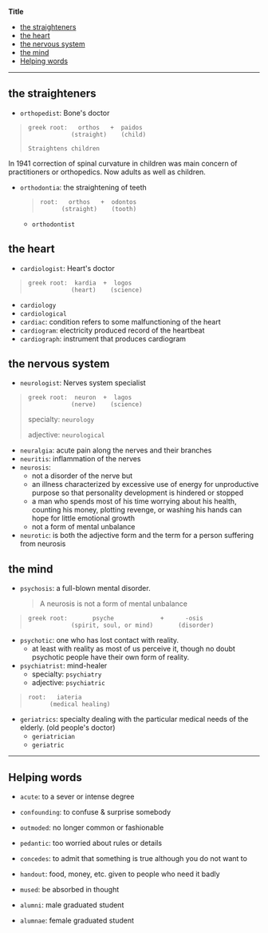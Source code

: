 **Title**

- [the straighteners](#the-straighteners)
- [the heart](#the-heart)
- [the nervous system](#the-nervous-system)
- [the mind](#the-mind)
- [Helping words](#helping-words)

---

## the straighteners

- `orthopedist`: Bone's doctor

> ```
> greek root:   orthos   +  paidos
>             (straight)    (child)
>
> Straightens children
> ```

In 1941 correction of spinal curvature in children was main concern of practitioners or orthopedics.
Now adults as well as children.

- `orthodontia`: the straightening of teeth

  > ```
  > root:   orthos   +  odontos
  >       (straight)    (tooth)
  > ```

  - `orthodontist`

## the heart

- `cardiologist`: Heart's doctor

> ```
> greek root:  kardia  +  logos
>             (heart)    (science)
> ```

- `cardiology`
- `cardiological`
- `cardiac`: condition refers to some malfunctioning of the heart
- `cardiogram`: electricity produced record of the heartbeat
- `cardiograph`: instrument that produces cardiogram

## the nervous system

- `neurologist`: Nerves system specialist

> ```
> greek root:  neuron  +  lagos
>             (nerve)    (science)
> ```
>
> specialty: `neurology`
>
> adjective: `neurological`

- `neuralgia`: acute pain along the nerves and their branches
- `neuritis`: inflammation of the nerves
- `neurosis`:
  - not a disorder of the nerve but
  - an illness characterized by excessive use of energy for unproductive purpose so that personality development is hindered or stopped
  - a man who spends most of his time worrying about his health, counting his money, plotting revenge, or washing his hands can hope for little emotional growth
  - not a form of mental unbalance
- `neurotic`: is both the adjective form and the term for a person suffering from neurosis

## the mind

- `psychosis`: a full-blown mental disorder.
  > A neurosis is not a form of mental unbalance

> ```
> greek root:       psyche             +      -osis
>             (spirit, soul, or mind)       (disorder)
> ```

- `psychotic`: one who has lost contact with reality.
  - at least with reality as most of us perceive it, though no doubt psychotic people have their own form of reality.
- `psychiatrist`: mind-healer
  - specialty: `psychiatry`
  - adjective: `psychiatric`

> ```
> root:   iateria
>       (medical healing)
> ```

- `geriatrics`: specialty dealing with the particular medical needs of the elderly. (old people's doctor)
  - `geriatrician`
  - `geriatric`

---

## Helping words

- `acute`: to a sever or intense degree
- `confounding`: to confuse & surprise somebody
- `outmoded`: no longer common or fashionable
- `pedantic`: too worried about rules or details
- `concedes`: to admit that something is true although you do not want to
- `handout`: food, money, etc. given to people who need it badly
- `mused`: be absorbed in thought

- `alumni`: male graduated student
- `alumnae`: female graduated student

